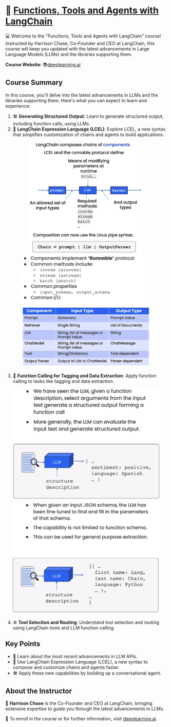 # 🚀 [Functions, Tools and Agents with LangChain](https://www.deeplearning.ai/short-courses/functions-tools-agents-langchain/)

💻 Welcome to the "Functions, Tools and Agents with LangChain" course! Instructed by Harrison Chase, Co-Founder and CEO at LangChain, this course will keep you updated with the latest advancements in Large Language Models (LLMs) and the libraries supporting them.

**Course Website**: 📚[deeplearning.ai](https://www.deeplearning.ai/short-courses/functions-tools-agents-langchain/)

## Course Summary
In this course, you'll delve into the latest advancements in LLMs and the libraries supporting them. Here's what you can expect to learn and experience:

1. 🛠 **Generating Structured Output**: Learn to generate structured output, including function calls, using LLMs.
2. 💬 **LangChain Expression Language (LCEL)**: Explore LCEL, a new syntax that simplifies customization of chains and agents to build applications.
<p align="center">
<img src="images/2_1.png" height="350"> 
<img src="images/2_2.png" height="350"> 
</p>

3. 🔄 **Function Calling for Tagging and Data Extraction**: Apply function calling to tasks like tagging and data extraction.
<p align="center">
<img src="images/4_1.png" height="350"> 
<img src="images/4_2.png" height="350"> 
</p>

4. ⚙️ **Tool Selection and Routing**: Understand tool selection and routing using LangChain tools and LLM function calling.

## Key Points
- 🧠 Learn about the most recent advancements in LLM APIs.
- 💬 Use LangChain Expression Language (LCEL), a new syntax to compose and customize chains and agents faster.
- 🛠 Apply these new capabilities by building up a conversational agent.

## About the Instructor
🌟 **Harrison Chase** is the Co-Founder and CEO at LangChain, bringing extensive expertise to guide you through the latest advancements in LLMs.

🔗 To enroll in the course or for further information, visit [deeplearning.ai](https://www.deeplearning.ai/short-courses/).

